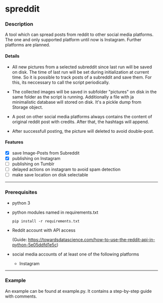 # spreddit

### Description

A tool which can spread posts from reddit to other social media platforms. The one and only supported platform until now is Instagram. Further platforms are planned.

#### Details

- All new pictures from a selected subreddit since last run will be saved on disk. The time of last run will be set during initialization at current time. So it is possible to track posts of a subreddit and save them. For this, its neccessary to call the script periodically.

- The collected images will be saved in subfolder "pictures" on disk in the same folder as the script is running. Additionally a file with ja minimalistic database will stored on disk. It's a pickle dump from Storage object.

- A post on other social media platforms always contains the content of original reddit post with credits. After that, the hashtags will append.

- After successfull posting, the picture will deleted to avoid double-post.

#### Features

- [x] save Image-Posts from Subreddit
- [x] publishing on Instagram
- [ ] publishing on Tumblr
- [ ] delayed actions on instagram to avoid spam detection
- [ ] make save location on disk selectable

---

### Prerequisites

- python 3

- python modules named in requirements.txt
  
  ```pip install -r requirements.txt```

- Reddit account with API access

  (Guide: https://towardsdatascience.com/how-to-use-the-reddit-api-in-python-5e05ddfd1e5c)

- social media accounts of at least one of the following platforms
  - Instagram

---

### Example

An example can be found at example.py. It contains a step-by-step guide with comments.
